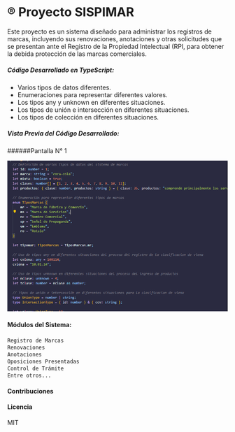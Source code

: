 # &reg; Proyecto SISPIMAR
Este proyecto es un sistema diseñado para administrar los registros de marcas, incluyendo sus renovaciones, anotaciones y otras solicitudes que se presentan ante el Registro de la Propiedad Intelectual (RPI, para obtener la debida protección de las marcas comerciales.


##### Código Desarrollado en TypeScript:
- Varios tipos de datos diferentes.
- Enumeraciones para representar diferentes valores.
- Los tipos any y unknown en diferentes situaciones.
- Los tipos de unión e intersección en diferentes situaciones.
- Los tipos de colección en diferentes situaciones.


##### Vista Previa del Código Desarrollado:

######Pantalla N° 1

![](screenshots/pantalla1.png)


#### Módulos del Sistema:
```
Registro de Marcas
Renovaciones
Anotaciones
Oposiciones Presentadas
Control de Trámite
Entre otros...

```
#### Contribuciones


#### Licencia
MIT
